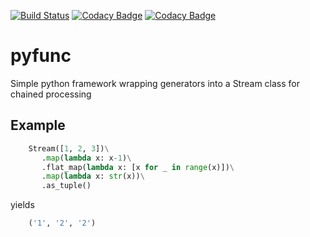 [![Build Status](https://travis-ci.org/wuan/py-functional.svg?branch=master)](https://travis-ci.org/wuan/py-functional)
[![Codacy Badge](https://api.codacy.com/project/badge/Coverage/3a1a12ff1d9b4c24b63252f5b8b5b6d3)](https://www.codacy.com/manual/wuan/py-functional?utm_source=github.com&amp;utm_medium=referral&amp;utm_content=wuan/py-functional&amp;utm_campaign=Badge_Coverage)
[![Codacy Badge](https://api.codacy.com/project/badge/Grade/3a1a12ff1d9b4c24b63252f5b8b5b6d3)](https://www.codacy.com/manual/wuan/py-functional?utm_source=github.com&amp;utm_medium=referral&amp;utm_content=wuan/py-functional&amp;utm_campaign=Badge_Grade)

# pyfunc

Simple python framework wrapping generators into a Stream class for chained processing

## Example

```python
    Stream([1, 2, 3])\
       .map(lambda x: x-1)\
       .flat_map(lambda x: [x for _ in range(x)])\
       .map(lambda x: str(x))\
       .as_tuple()
```

yields

```python
    ('1', '2', '2')
```